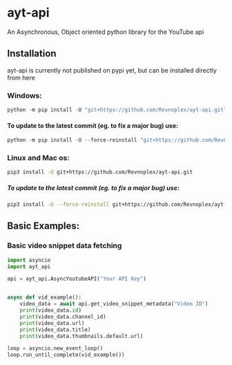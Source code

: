 # ayt-api
An Asynchronous, Object oriented python library for the YouTube api


## Installation

ayt-api is currently not published on pypi yet, but can be installed directly from here

### Windows:
```powershell
python -m pip install -U "git+https://github.com/Revnoplex/ayt-api.git"
```
#### To update to the latest commit (eg. to fix a major bug) use:
```powershell
python -m pip install -U --force-reinstall "git+https://github.com/Revnoplex/ayt-api.git"
```

### Linux and Mac os:
```bash
pip3 install -U git+https://github.com/Revnoplex/ayt-api.git
````
##### To update to the latest commit (eg. to fix a major bug) use:
```bash
pip3 install -U --force-reinstall git+https://github.com/Revnoplex/ayt-api.git
```


## Basic Examples:

### Basic video snippet data fetching
```python
import asyncio
import ayt_api

api = ayt_api.AsyncYoutubeAPI("Your API Key")


async def vid_example():
    video_data = await api.get_video_snippet_metadata("Video ID")
    print(video_data.id)
    print(video_data.channel_id)
    print(video_data.url)
    print(video_data.title)
    print(video_data.thumbnails.default.url)

loop = asyncio.new_event_loop()
loop.run_until_complete(vid_example())
```
